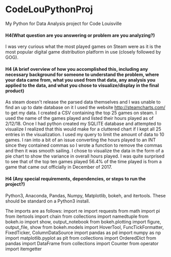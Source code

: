 # CodeLouPythonProj
My Python for Data Analysis project for Code Louisville


#### H4(What question are you answering or problem are you analyzing?)  
I was very curious what the most played games on Steam were as it is the most popular digital game distribution platform in use (closely followed by GOG).  

#### H4 (A brief overview of how you accomplished this, including any necessary background for someone to understand the problem, where your data came from, what you used from that data, any analysis you applied to the data, and what you chose to visualize/display in the final product)
As steam doesn't release the parsed data themselves and I was unable to find an up to date database on it I used the website http://steamcharts.com/ to get my data.  I created a CSV containing the top 25 games on steam.  I used the name of the games played and listed their hours played as of 2/12/18.  Once I had python created my SQLITE database and attempted to visualize I realized that this would make for a cluttered chart if I kept all 25 entries in the visualization.  I used my query to limit the amount of data to 10 games.  I ran into a bit of an issue converting the hours played to an INT since they contained commas so I wrote a function to remove the commas and then it was smooth sailing.  I chose to visualize the data in the form of a pie chart to show the variance in overall hours played.  I was quite surprised to see that of the top ten games played 56.4% of the time played is from a game that came out officially in December of 2017.

#### H4 (Any special requirements, dependencies, or steps to run the project?)

Python3, Anaconda, Pandas, Numpy, Matplotlib, bokeh, and itertools.  These should be standard on a Python3 install.

The imports are as follows:
import re
import requests
from math import pi
from itertools import chain
from collections import namedtuple
from bokeh.io import show, output_notebook
from bokeh.plotting import figure, output_file, show
from bokeh.models import HoverTool, FuncTickFormatter, FixedTicker, ColumnDataSource
import pandas as pd
import numpy as np
import matplotlib.pyplot as plt
from collections import OrderedDict
from pandas import DataFrame
from collections import Counter
from operator import itemgetter
